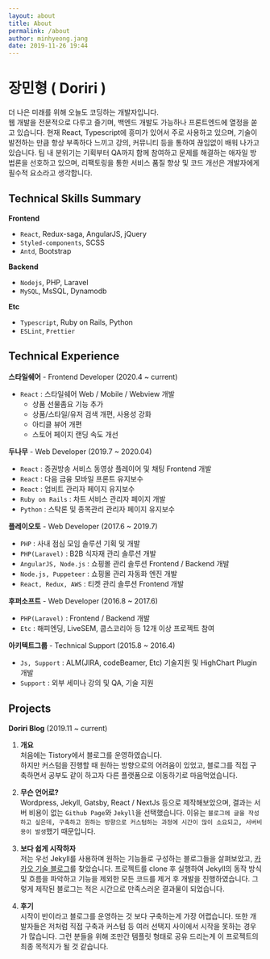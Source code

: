 ```yaml
---
layout: about
title: About
permalink: /about
author: minhyeong.jang
date: 2019-11-26 19:44
---
```


# 장민형 ( Doriri )

더 나은 미래를 위해 오늘도 코딩하는 개발자입니다.  
웹 개발을 전문적으로 다루고 즐기며, 백엔드 개발도 가능하나 프론트엔드에 열정을 쏟고 있습니다.
현재 React, Typescript에 흥미가 있어서 주로 사용하고 있으며, 기술이 발전하는 만큼 항상 부족하다 느끼고 강의, 커뮤니티 등을 통하여 끊임없이 배워 나가고 있습니다.
팀 내 분위기는 기획부터 QA까지 함께 참여하고 문제를 해결하는 애자일 방법론을 선호하고 있으며,
리팩토링을 통한 서비스 품질 향상 및 코드 개선은 개발자에게 필수적 요소라고 생각합니다.

## Technical Skills Summary

**Frontend**

- `React`, Redux-saga, AngularJS, jQuery
- `Styled-components`, SCSS
- `Antd`, Bootstrap

**Backend**

- `Nodejs`, PHP, Laravel
- `MySQL`, MsSQL, Dynamodb

**Etc**

- `Typescript`, Ruby on Rails, Python
- `ESLint`, `Prettier`

## Technical Experience

**스타일쉐어** - Frontend Developer (2020.4 ~ current)

- `React` : 스타일쉐어 Web / Mobile / Webview 개발
  - 상품 선물좀요 기능 추가
  - 상품/스타일/유저 검색 개편, 사용성 강화
  - 아티클 뷰어 개편
  - 스토어 페이지 랜딩 속도 개선

**두나무** - Web Developer (2019.7 ~ 2020.04)

- `React` : 증권방송 서비스 동영상 플레이어 및 채팅 Frontend 개발
- `React` : 다음 금융 모바일 프론트 유지보수
- `React` : 업비트 관리자 페이지 유지보수
- `Ruby on Rails` : 차트 서비스 관리자 페이지 개발
- `Python` : 스탁론 및 종목관리 관리자 페이지 유지보수

**플레이오토** - Web Developer (2017.6 ~ 2019.7)

- `PHP` : 사내 점심 모임 솔루션 기획 및 개발
- `PHP(Laravel)` : B2B 식자재 관리 솔루션 개발
- `AngularJS, Node.js` : 쇼핑몰 관리 솔루션 Frontend / Backend 개발
- `Node.js, Puppeteer` : 쇼핑몰 관리 자동화 엔진 개발
- `React, Redux, AWS` : 티켓 관리 솔루션 Frontend 개발

**후퍼소프트** - Web Developer (2016.8 ~ 2017.6)

- `PHP(Laravel)` : Frontend / Backend 개발
- `Etc` : 해피엔딩, LiveSEM, 쿱스코리아 등 12개 이상 프로젝트 참여

**아키텍트그룹** - Technical Support (2015.8 ~ 2016.4)

- `Js, Support` : ALM(JIRA, codeBeamer, Etc) 기술지원 및 HighChart Plugin 개발
- `Support` : 외부 세미나 강의 및 QA, 기술 지원

## Projects

**Doriri Blog** (2019.11 ~ current)

1. **개요**  
   처음에는 Tistory에서 블로그를 운영하였습니다.  
   하지만 커스텀을 진행할 때 원하는 방향으로의 어려움이 있었고, 블로그를 직접 구축하면서 공부도 같이 하고자 다른 플랫폼으로 이동하기로 마음먹었습니다.

2. **무슨 언어로?**  
   Wordpress, Jekyll, Gatsby, React / NextJs 등으로 제작해보았으며, 결과는 서버 비용이 없는 `Github Page`와 `Jekyll`을 선택했습니다.
   이유는 `블로그에 글을 작성하고 싶은데, 구축하고 원하는 방향으로 커스텀하는 과정에 시간이 많이 소요되고, 서버비용이 발생`했기 때문입니다.

3. **보다 쉽게 시작하자**  
   저는 우선 Jekyll를 사용하며 원하는 기능들로 구성하는 블로그들을 살펴보았고, [카카오 기술 블로그](https://github.com/kakao/kakao.github.io)를 찾았습니다.
   프로젝트를 clone 후 실행하여 Jekyll의 동작 방식 및 흐름을 파악하고 기능을 제외한 모든 코드를 제거 후 개발을 진행하였습니다.
   그렇게 제작된 블로그는 적은 시간으로 만족스러운 결과물이 되었습니다.

4. **후기**  
   시작이 반이라고 블로그를 운영하는 것 보다 구축하는게 가장 어렵습니다.
   또한 개발자들은 저처럼 직접 구축과 커스텀 등 여러 선택지 사이에서 시작을 못하는 경우가 많습니다.
   그런 분들을 위해 조만간 템플릿 형태로 공유 드리는게 이 프로젝트의 최종 목적지가 될 것 같습니다.

